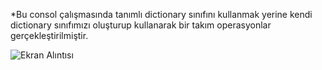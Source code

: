 
*Bu consol çalışmasında tanımlı dictionary sınıfını kullanmak yerine kendi dictionary sınıfımızı oluşturup kullanarak bir takım operasyonlar gerçekleştirilmiştir.


![Ekran Alıntısı](https://user-images.githubusercontent.com/81089561/113185470-2974c900-925f-11eb-83c5-0ff6dcc2de3e.JPG)

